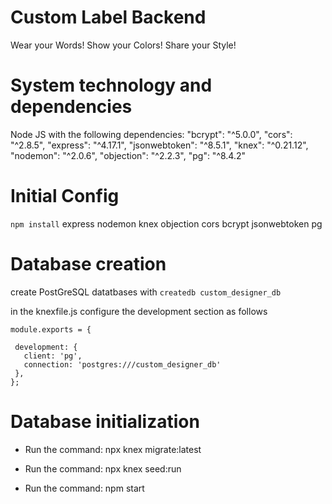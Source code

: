 # Custom Label Backend

Wear your Words! Show your Colors! Share your Style!

# System technology and dependencies

Node JS with the following dependencies:
"bcrypt": "^5.0.0",
"cors": "^2.8.5",
"express": "^4.17.1",
"jsonwebtoken": "^8.5.1",
"knex": "^0.21.12",
"nodemon": "^2.0.6",
"objection": "^2.2.3",
"pg": "^8.4.2"

# Initial Config
  `npm install`
    express
    nodemon
    knex
    objection
    cors
    bcrypt
    jsonwebtoken
    pg

# Database creation
  create PostGreSQL datatbases with `createdb custom_designer_db`

  in the knexfile.js configure the development section as follows
 ```
 module.exports = {

  development: {
    client: 'pg',
    connection: 'postgres:///custom_designer_db'
  },
};
```
# Database initialization
* Run the command: npx knex migrate:latest
* Run the command: npx knex seed:run


* Run the command: npm start


